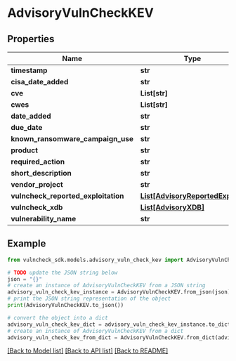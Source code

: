 # AdvisoryVulnCheckKEV


## Properties

Name | Type | Description | Notes
------------ | ------------- | ------------- | -------------
**timestamp** | **str** |  | [optional] 
**cisa_date_added** | **str** |  | [optional] 
**cve** | **List[str]** |  | [optional] 
**cwes** | **List[str]** |  | [optional] 
**date_added** | **str** |  | [optional] 
**due_date** | **str** |  | [optional] 
**known_ransomware_campaign_use** | **str** |  | [optional] 
**product** | **str** |  | [optional] 
**required_action** | **str** |  | [optional] 
**short_description** | **str** |  | [optional] 
**vendor_project** | **str** |  | [optional] 
**vulncheck_reported_exploitation** | [**List[AdvisoryReportedExploit]**](AdvisoryReportedExploit.md) |  | [optional] 
**vulncheck_xdb** | [**List[AdvisoryXDB]**](AdvisoryXDB.md) |  | [optional] 
**vulnerability_name** | **str** |  | [optional] 

## Example

```python
from vulncheck_sdk.models.advisory_vuln_check_kev import AdvisoryVulnCheckKEV

# TODO update the JSON string below
json = "{}"
# create an instance of AdvisoryVulnCheckKEV from a JSON string
advisory_vuln_check_kev_instance = AdvisoryVulnCheckKEV.from_json(json)
# print the JSON string representation of the object
print(AdvisoryVulnCheckKEV.to_json())

# convert the object into a dict
advisory_vuln_check_kev_dict = advisory_vuln_check_kev_instance.to_dict()
# create an instance of AdvisoryVulnCheckKEV from a dict
advisory_vuln_check_kev_from_dict = AdvisoryVulnCheckKEV.from_dict(advisory_vuln_check_kev_dict)
```
[[Back to Model list]](../README.md#documentation-for-models) [[Back to API list]](../README.md#documentation-for-api-endpoints) [[Back to README]](../README.md)


